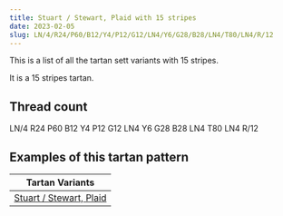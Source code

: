 ```yaml
---
title: Stuart / Stewart, Plaid with 15 stripes
date: 2023-02-05
slug: LN/4/R24/P60/B12/Y4/P12/G12/LN4/Y6/G28/B28/LN4/T80/LN4/R/12
---
```

This is a list of all the tartan sett variants with 15 stripes.

It is a 15 stripes tartan.


## Thread count
LN/4 R24 P60 B12 Y4 P12 G12 LN4 Y6 G28 B28 LN4 T80 LN4 R/12

## Examples of this tartan pattern

| Tartan Variants |
|---------------|
| [Stuart / Stewart, Plaid](/variants/ln/4/r24/p60/b12/y4/p12/g12/ln4/y6/g28/b28/ln4/t80/ln4/r/12-b5480b0-g008000-lne0e0e0-p800080-rc00000-t703000-yf0c000)||
